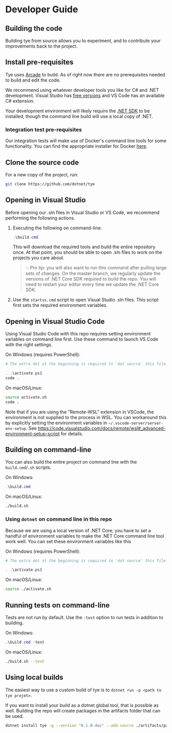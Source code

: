 # Developer Guide

## Building the code

Building tye from source allows you to experiment, and to contribute your improvements back to the project.

## Install pre-requisites

Tye uses [Arcade](https://github.com/dotnet/Arcade) to build. As of right now there are no prerequisites needed to build and edit the code.

We recommend using whatever developer tools you like for C# and .NET development. Visual Studio has [free versions](https://visualstudio.microsoft.com/downloads/) and VS Code has an available C# extension.

Your development environment will likely require the [.NET SDK](https://dotnet.microsoft.com/download) to be installed, though the command line build will use a local copy of .NET.

### Integration test pre-requisites

Our integration tests will make use of Docker's command line tools for some functionality. You can find the appropriate installer for Docker [here](https://hub.docker.com/search?q=&type=edition&offering=community&sort=updated_at&order=desc).

## Clone the source code

For a new copy of the project, run:

```sh
git clone https://github.com/dotnet/tye
```

## Opening in Visual Studio

Before opening our .sln files in Visual Studio or VS Code, we recommend performing the following actions.

1. Executing the following on command-line:

   ```ps1
   .\build.cmd
   ```

   This will download the required tools and build the entire repository once. At that point, you should be able to open .sln files to work on the projects you care about.

   > :bulb: Pro tip: you will also want to run this command after pulling large sets of changes. On the master branch, we regularly update the versions of .NET Core SDK required to build the repo.
   > You will need to restart your editor every time we update the .NET Core SDK.

2. Use the `startvs.cmd` script to open Visual Studio .sln files. This script first sets the required environment variables.

## Opening in Visual Studio Code

Using Visual Studio Code with this repo requires setting environment variables on command line first.
Use these command to launch VS Code with the right settings.

On Windows (requires PowerShell):

```ps1
# The extra dot at the beginning is required to 'dot source' this file into the right scope.

. .\activate.ps1
code .
```

On macOS/Linux:

```bash
source activate.sh
code .
```

Note that if you are using the "Remote-WSL" extension in VSCode, the environment is not supplied
to the process in WSL.  You can workaround this by explicitly setting the environment variables
in `~/.vscode-server/server-env-setup`.
See https://code.visualstudio.com/docs/remote/wsl#_advanced-environment-setup-script for details.

## Building on command-line

You can also build the entire project on command line with the `build.cmd`/`.sh` scripts.

On Windows:

```ps1
.\build.cmd
```

On macOS/Linux:

```bash
./build.sh
```

### Using `dotnet` on command line in this repo

Because we are using a local version of .NET Core, you have to set a handful of environment variables
to make the .NET Core command line tool work well. You can set these environment variables like this

On Windows (requires PowerShell):

```ps1
# The extra dot at the beginning is required to 'dot source' this file into the right scope.

. .\activate.ps1
```

On macOS/Linux:

```bash
source ./activate.sh
```

## Running tests on command-line

Tests are not run by default. Use the `-test` option to run tests in addition to building.

On Windows:

```ps1
.\build.cmd -test
```

On macOS/Linux:

```bash
./build.sh --test
```

## Using local builds

The easiest way to use a custom build of tye is to `dotnet run -p <path to tye projet>`. 

If you want to install your build as a dotnet global tool, that is possible as well. Building the repo will create packages in the artifacts folder that can be used.

```sh
dotnet install tye -g --version "0.1.0-dev" --add-source ./artifacts/packages/Debug/Shipping
```